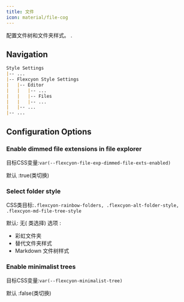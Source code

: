 ```yaml
---
title: 文件
icon: material/file-cog
---
```


配置文件树和文件夹样式。
.

## Navigation

```md
Style Settings
|-- ...
|-- Flexcyon Style Settings
|   |-- Editor
|   |   |-- ...
|   |   |-- Files
|   |   |-- ...
|   |-- ...
|-- ...
```

## Configuration Options

### Enable dimmed file extensions in file explorer

目标CSS变量:`var(--flexcyon-file-exp-dimmed-file-exts-enabled)`

默认 :true(类切换)

### Select folder style

CSS类目标:`.flexcyon-rainbow-folders, .flexcyon-alt-folder-style, .flexcyon-md-file-tree-style`

默认: 无( 类选择)
选项 :

- 彩虹文件夹
- 替代文件夹样式
- Markdown 文件树样式

### Enable minimalist trees

目标CSS变量:`var(--flexcyon-minimalist-tree)`

默认 :false(类切换)

